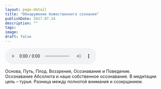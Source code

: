 ```yaml
---
layout: page-detail
title: "Обнаружение божественного сознания"
publishDate: 2017.07.14
description: ""
tags:
image:
draft: false
---
```


<audio title="2017.07.14 - Обнаружение божественного сознания.mp3" src="/upload/iblock/a16/a16de5f84e4ab18873e22cee8aa31be3.mp3" controls=""></audio>

 Основа, Путь, Плод. Воззрение, Осознавание и Поведение. Осознавание Абсолюта и наше собственное осознавание. В медитации цель – турья. Разница между полнотой внимания и созерцанием. 

  
